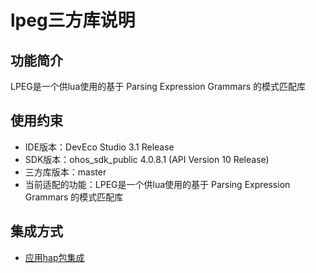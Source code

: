 # lpeg三方库说明
## 功能简介
LPEG是一个供lua使用的基于 Parsing Expression Grammars 的模式匹配库
## 使用约束
- IDE版本：DevEco Studio 3.1 Release
- SDK版本：ohos_sdk_public 4.0.8.1 (API Version 10 Release)
- 三方库版本：master
- 当前适配的功能：LPEG是一个供lua使用的基于 Parsing Expression Grammars 的模式匹配库

## 集成方式
+ [应用hap包集成](docs/hap_ingtegrate.md)